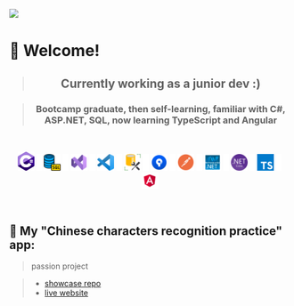 ![](https://komarev.com/ghpvc/?username=kovac031)

# 🚀 Welcome! 

> ## <p align="center"> Currently working as a junior dev :) </p>

> ### <p align="center"> Bootcamp graduate, then self-learning, familiar with C#, ASP.NET, SQL, now learning TypeScript and Angular</p>

</br>

<p align="center"> <!-- jbg padding/margin ne slusa, workaround je transparent png -->
<img width="30px" src="https://github.com/kovac031/kovac031/blob/main/images/Csharp.png"/> 
  <img src="https://github.com/kovac031/kovac031/blob/main/images/transparent-margin.png"/> 
<img width="30px" src="https://github.com/kovac031/kovac031/blob/main/images/sql.png"/>
  <img src="https://github.com/kovac031/kovac031/blob/main/images/transparent-margin.png"/> 
<img width="30px" src="https://github.com/kovac031/kovac031/blob/main/images/visual studio.png"/>
  <img src="https://github.com/kovac031/kovac031/blob/main/images/transparent-margin.png"/> 
<img width="30px" src="https://github.com/kovac031/kovac031/blob/main/images/vs code.png"/>
  <img src="https://github.com/kovac031/kovac031/blob/main/images/transparent-margin.png"/> 
<img width="30px" src="https://github.com/kovac031/kovac031/blob/main/images/SSMS.png"/>
  <img src="https://github.com/kovac031/kovac031/blob/main/images/transparent-margin.png"/> 
<img width="30px" src="https://github.com/kovac031/kovac031/blob/main/images/sourcetree.png"/>
  <img src="https://github.com/kovac031/kovac031/blob/main/images/transparent-margin.png"/> 
<img width="30px" src="https://github.com/kovac031/kovac031/blob/main/images/postman.png"/>
  <img src="https://github.com/kovac031/kovac031/blob/main/images/transparent-margin.png"/> 
<img width="30px" src="https://github.com/kovac031/kovac031/blob/main/images/NET_framework.png"/>
  <img src="https://github.com/kovac031/kovac031/blob/main/images/transparent-margin.png"/> 
<img width="30px" src="https://github.com/kovac031/kovac031/blob/main/images/NET_core.png"/>
  <img src="https://github.com/kovac031/kovac031/blob/main/images/transparent-margin.png"/> 
<img width="30px" src="https://github.com/kovac031/kovac031/blob/main/images/typescript-icon.png"/>
  <img src="https://github.com/kovac031/kovac031/blob/main/images/transparent-margin.png"/> 
<img width="30px" src="https://github.com/kovac031/kovac031/blob/main/images/angular-icon.png"/>
</p> 

</br>

## 🍜 My "Chinese characters recognition practice" app:
> passion project

> - [showcase repo](https://github.com/kovac031/ChineseCharactersApp-Showcase)
> - [live website](https://practice-chinese.azurewebsites.net)

